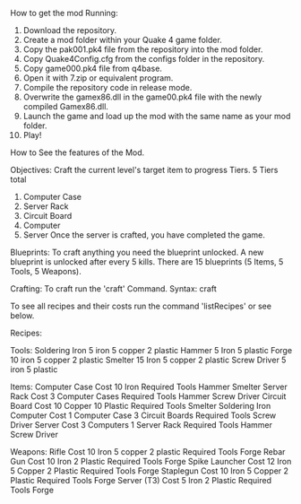How to get the mod Running:
1. Download the repository.
2. Create a mod folder within your Quake 4 game folder.
3. Copy the pak001.pk4 file from the repository into the mod folder.
4. Copy Quake4Config.cfg from the configs folder in the repository. 
5. Copy game000.pk4 file from q4base.
6. Open it with 7.zip or equivalent program.
7. Compile the repository code in release mode.
8. Overwrite the gamex86.dll in the game00.pk4 file with the newly compiled Gamex86.dll.
9. Launch the game and load up the mod with the same name as your mod folder.
10. Play!

How to See the features of the Mod.

Objectives:
Craft the current level's target item to progress Tiers. 
5 Tiers total
  1. Computer Case
  2. Server Rack
  3. Circuit Board
  4. Computer
  5. Server
Once the server is crafted, you have completed the game.

Blueprints:
To craft anything you need the blueprint unlocked.
A new blueprint is unlocked after every 5 kills.
There are 15 blueprints (5 Items, 5 Tools, 5 Weapons).

Crafting:
To craft run the 'craft' Command.
Syntax: craft <recipe> <amount> 

To see all recipes and their costs run the command 'listRecipes' or see below.

Recipes:

Tools:
Soldering Iron
	5 iron
	5 copper
	2 plastic
Hammer
	5 Iron
	5 plastic
Forge
	10 iron
	5 copper
	2 plastic
Smelter
	15 Iron
	5 copper
	2 plastic
Screw Driver
	5 iron
	5 plastic

Items:
Computer Case
	Cost
		10 Iron
	Required Tools
		Hammer
		Smelter
Server Rack
	Cost
		3 Computer Cases
	Required Tools
		Hammer
		Screw Driver
Circuit Board
	Cost
		10 Copper
		10 Plastic
	Required Tools
		Smelter
		Soldering Iron
Computer
	Cost
		1 Computer Case
		3 Circuit Boards
	Required Tools
		Screw Driver
Server
	Cost
		3 Computers
		1 Server Rack
	Required Tools
		Hammer
		Screw Driver

Weapons:
Rifle
	Cost
		10 Iron
		5 copper
		2 plastic
	Required Tools
		Forge
Rebar Gun
	Cost
		10 Iron
		2 Plastic
	Required Tools
		Forge
Spike Launcher
	Cost
		12 Iron
		5 Copper
		2 Plastic
	Required Tools
		Forge
Staplegun
	Cost
		10 Iron
		5 Copper
		2 Plastic
	Required Tools
		Forge
Server (T3)
	Cost
		5 Iron
		2 Plastic
	Required Tools
		Forge

